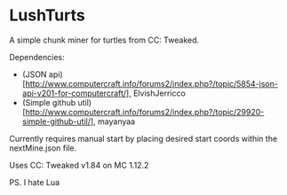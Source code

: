 # LushTurts

A simple chunk miner for turtles from CC: Tweaked.

Dependencies:
- (JSON api)[http://www.computercraft.info/forums2/index.php?/topic/5854-json-api-v201-for-computercraft/], ElvishJerricco
- (Simple github util)[http://www.computercraft.info/forums2/index.php?/topic/29920-simple-github-util/], mayanyaa

Currently requires manual start by placing desired start coords within the nextMine.json file.

Uses CC: Tweaked v1.84 on MC 1.12.2

PS. I hate Lua
